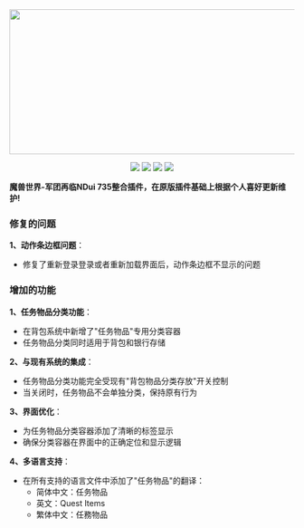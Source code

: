 <div align="center">
<img src="https://i.imgur.com/5CkTA4u.png" width="512" height="256" />


![](https://img.shields.io/github/stars/siweia/NDui?style=social) [![](https://img.shields.io/github/last-commit/siweia/NDui?color=c59a6c&label=Retail)](https://github.com/siweia/NDui) [![](https://img.shields.io/github/last-commit/siweia/NDui/Classic?label=Classic)](https://github.com/siweia/NDui/tree/Classic) [![](https://img.shields.io/github/last-commit/siweia/NDui/Era?color=ffffff&label=Era)](https://github.com/siweia/NDui/tree/Era)


</div>

**魔兽世界-军团再临NDui 735整合插件，在原版插件基础上根据个人喜好更新维护!**

### 修复的问题

**1、动作条边框问题**：
   - 修复了重新登录登录或者重新加载界面后，动作条边框不显示的问题

### 增加的功能

**1、任务物品分类功能**：
   - 在背包系统中新增了"任务物品"专用分类容器
   - 任务物品分类同时适用于背包和银行存储

**2、与现有系统的集成**：
   - 任务物品分类功能完全受现有"背包物品分类存放"开关控制
   - 当关闭时，任务物品不会单独分类，保持原有行为

**3、界面优化**：
   - 为任务物品分类容器添加了清晰的标签显示
   - 确保分类容器在界面中的正确定位和显示逻辑

**4、多语言支持**：
   - 在所有支持的语言文件中添加了"任务物品"的翻译：
     - 简体中文：任务物品
     - 英文：Quest Items
     - 繁体中文：任務物品
